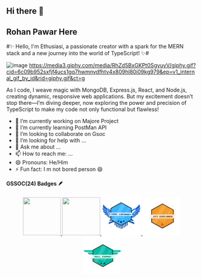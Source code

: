 ## Hi there 👋

## Rohan Pawar Here 


#✨ Hello, I'm Ethusiasi, a passionate creator with a spark for the MERN stack and a new journey into the world of TypeScript! ✨#

![image](https://github.com/user-attachments/assets/7d7fbac8-bddf-4896-bbf3-a8b39e85e7da)  https://media3.giphy.com/media/RhZd5BxGKPt0SgyuyV/giphy.gif?cid=6c09b952sxfjf4ucs1gq7hwmnydfhtv4x809hl80i09kg979&ep=v1_internal_gif_by_id&rid=giphy.gif&ct=g


As I code, I weave magic with MongoDB, Express.js, React, and Node.js, creating dynamic, responsive web applications. But my excitement doesn’t stop there—I’m diving deeper, now exploring the power and precision of TypeScript to make my code not only functional but flawless!


- 🔭 I’m currently working on Majore Project
- 🌱 I’m currently learning PostMan API
- 👯 I’m looking to collaborate on Gsoc
- 🤔 I’m looking for help with ...
- 💬 Ask me about ...
- 📫 How to reach me: ...
- 😄 Pronouns: He/Him
- ⚡ Fun fact: I m not bored person 😄



 <summary><b>GSSOC(24) Badges 🪶</b></summary><br>
<div style='display:flex; align-items:center; gap: 10px;' align='center'><a href="https://gssoc.girlscript.tech/leaderboard">
<img src="https://raw.githubusercontent.com/GSSoC24/Postman-Challenge/main/docs/assets/Postman%20White.png" width="100px" height="100px" />
<img src="https://raw.githubusercontent.com/GSSoC24/Hack-Web3Conf/refs/heads/main/assets/Hack-Web3Conf%202024%20Badge%20(2).png" width="100px" height="100px" />
<img src="https://raw.githubusercontent.com/GSSoC24/Contributor/refs/heads/main/assets/Code%20Luminary.png" width="105px" height="105px" />
  <img src="https://raw.githubusercontent.com/GSSoC24/Contributor/refs/heads/main/assets/Git%20Explorer.png" width="100px" height="100px" />
  <img src="https://raw.githubusercontent.com/GSSoC24/Contributor/refs/heads/main/assets/Pull%20Expert.png" width="100px" height="100px" />
  </a>
</div>

